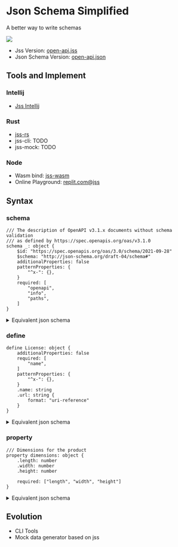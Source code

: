 Json Schema Simplified
======================

A better way to write schemas

![](https://user-images.githubusercontent.com/17541209/179352862-4d2288d9-84e5-45f5-acd9-731ac8a21cfc.png)

- Jss Version: [open-api.jss](https://github.com/voml/jss/blob/dev/projects/jss-core/tests/from_json/open-api.jss)
- Json Schema Version: [open-api.json](https://github.com/voml/jss/blob/dev/projects/jss-core/tests/from_json/open-api.json)

## Tools and Implement

### Intellij
- [Jss Intellij](https://plugins.jetbrains.com/plugin/18376-jss-support)

### Rust
- [jss-rs](https://crates.io/crates/jss-core)
- jss-cli: TODO
- jss-mock: TODO

### Node
- Wasm bind: [jss-wasm](https://github.com/voml/jss/tree/dev/projects/jss-wasm)
- Online Playground: [replit.com@jss](https://replit.com/@voml/Json-Schema-Simplified#index.js)

## Syntax

### schema

```jss
/// The description of OpenAPI v3.1.x documents without schema validation 
/// as defined by https://spec.openapis.org/oas/v3.1.0
schema _: object {
    $id: "https://spec.openapis.org/oas/3.0/schema/2021-09-28"
    $schema: "http://json-schema.org/draft-04/schema#"
    additionalProperties: false
    patternProperties: {
        "^x-": {},
    }
    required: [
        "openapi",
        "info",
        "paths",
    ]
}
```


<details>
<summary>Equivalent json schema</summary>

```json

```

</details>

### define

```jss
define License: object {
    additionalProperties: false
    required: [
        "name",
    ]
    patternProperties: {
        "^x-": {},
    }
    .name: string
    .url: string {
        format: "uri-reference"
    }
}
```


<details>
<summary>Equivalent json schema</summary>

```json

```

</details>

### property

```jss
/// Dimensions for the product
property dimensions: object {
    .length: number
    .width: number
    .height: number

    required: ["length", "width", "height"]
}
```


<details>
<summary>Equivalent json schema</summary>

```json

```

</details>

## Evolution

- CLI Tools 
- Mock data generator based on jss